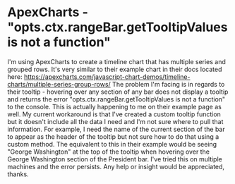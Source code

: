 
# ApexCharts - "opts.ctx.rangeBar.getTooltipValues is not a function"

I'm using ApexCharts to create a timeline chart that has multiple series and grouped rows. It's very similar to their example chart in their docs located here: https://apexcharts.com/javascript-chart-demos/timeline-charts/multiple-series-group-rows/
The problem I'm facing is in regards to their tooltip - hovering over any section of any bar does not display a tooltip and returns the error "opts.ctx.rangeBar.getTooltipValues is not a function" to the console. This is actually happening to me on their example page as well.
My current workaround is that I've created a custom tooltip function but it doesn't include all the data I need and I'm not sure where to pull that information. For example, I need the name of the current section of the bar to appear as the header of the tooltip but not sure how to do that using a custom method. The equivalent to this in their example would be seeing "George Washington" at the top of the tooltip when hovering over the George Washington section of the President bar.
I've tried this on multiple machines and the error persists. Any help or insight would be appreciated, thanks.

        